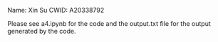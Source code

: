 Name: Xin Su
CWID: A20338792

Please see a4.ipynb for the code and the output.txt file for the output generated by the code.
